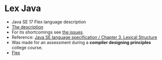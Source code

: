 # Lex Java

- Java SE 17 Flex language description
- [The description](desc.l)
- For its shortcomings see [the issues](https://github.com/agcom/lex-java/issues).
- Reference: [Java SE language specification / Chapter 3. Lexical Structure](https://docs.oracle.com/javase/specs/jls/se17/html/jls-3.html)
- Was made for an assessment during a **compiler designing principles** college course.
- [Flex](https://github.com/westes/flex)